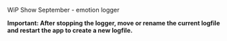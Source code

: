 WiP Show September - emotion logger 

**Important: After stopping the logger, move or rename the current logfile and restart the app to create a new logfile.**